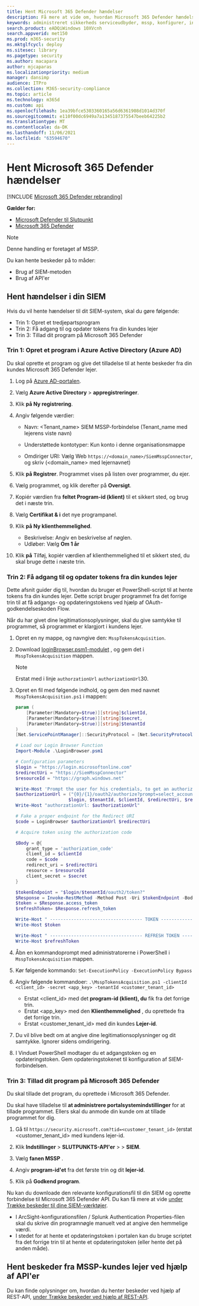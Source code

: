 ```yaml
---
title: Hent Microsoft 365 Defender hændelser
description: Få mere at vide om, hvordan Microsoft 365 Defender hændelser fra en kundelejer
keywords: administreret sikkerheds serviceudbyder, mssp, konfigurer, integration
search.product: eADQiWindows 10XVcnh
search.appverid: met150
ms.prod: m365-security
ms.mktglfcycl: deploy
ms.sitesec: library
ms.pagetype: security
ms.author: macapara
author: mjcaparas
ms.localizationpriority: medium
manager: dansimp
audience: ITPro
ms.collection: M365-security-compliance
ms.topic: article
ms.technology: m365d
ms.custom: api
ms.openlocfilehash: 1ea39bfce5303360165a56d6361908d1014d370f
ms.sourcegitcommit: e110f00dc6949a7a1345187375547beeb64225b2
ms.translationtype: MT
ms.contentlocale: da-DK
ms.lasthandoff: 11/06/2021
ms.locfileid: "63594670"
---
```

# <a name="fetch-microsoft-365-defender-incidents"></a>Hent Microsoft 365 Defender hændelser 

[!INCLUDE [Microsoft 365 Defender rebranding](../../includes/microsoft-defender.md)]

**Gælder for:**
- [Microsoft Defender til Slutpunkt](https://go.microsoft.com/fwlink/?linkid=2154037)
- [Microsoft 365 Defender](https://go.microsoft.com/fwlink/?linkid=2118804)


> [!NOTE]
> Denne handling er foretaget af MSSP.

Du kan hente beskeder på to måder:

- Brug af SIEM-metoden
- Brug af API'er

## <a name="fetch-incidents-into-your-siem"></a>Hent hændelser i din SIEM

Hvis du vil hente hændelser til dit SIEM-system, skal du gøre følgende:

- Trin 1: Opret et tredjepartsprogram
- Trin 2: Få adgang til og opdater tokens fra din kundes lejer
- Trin 3: Tillad dit program på Microsoft 365 Defender

### <a name="step-1-create-an-application-in-azure-active-directory-azure-ad"></a>Trin 1: Opret et program i Azure Active Directory (Azure AD)

Du skal oprette et program og give det tilladelse til at hente beskeder fra din kundes Microsoft 365 Defender lejer.

1. Log på [Azure AD-portalen](https://aad.portal.azure.com/).

2. Vælg **Azure Active Directory** \> **appregistreringer**.

3. Klik **på Ny registrering**.

4. Angiv følgende værdier:

    - Navn: \<Tenant_name\> SIEM MSSP-forbindelse (Tenant_name med lejerens viste navn)

    - Understøttede kontotyper: Kun konto i denne organisationsmappe
    - Omdiriger URI: Vælg Web `https://<domain_name>/SiemMsspConnector`, og skriv (<domain_name> med lejernavnet)

5. Klik **på Registrer**. Programmet vises på listen over programmer, du ejer.

6. Vælg programmet, og klik derefter på **Oversigt**.

7. Kopiér værdien fra **feltet Program-id (klient)** til et sikkert sted, og brug det i næste trin.

8. Vælg **Certifikat & i** det nye programpanel.

9. Klik **på Ny klienthemmelighed**.

    - Beskrivelse: Angiv en beskrivelse af nøglen.
    - Udløber: Vælg **Om 1 år**

10. Klik **på** Tilføj, kopiér værdien af klienthemmelighed til et sikkert sted, du skal bruge dette i næste trin.

### <a name="step-2-get-access-and-refresh-tokens-from-your-customers-tenant"></a>Trin 2: Få adgang til og opdater tokens fra din kundes lejer

Dette afsnit guider dig til, hvordan du bruger et PowerShell-script til at hente tokens fra din kundes lejer. Dette script bruger programmet fra det forrige trin til at få adgangs- og opdateringstokens ved hjælp af OAuth-godkendelseskoden Flow.

Når du har givet dine legitimationsoplysninger, skal du give samtykke til programmet, så programmet er klargjort i kundens lejer.

1. Opret en ny mappe, og navngive den: `MsspTokensAcquisition`.

2. Download [loginBrowser.psm1-modulet](https://github.com/shawntabrizi/Microsoft-Authentication-with-PowerShell-and-MSAL/blob/master/Authorization%20Code%20Grant%20Flow/LoginBrowser.psm1) , og gem det i `MsspTokensAcquisition` mappen.

    > [!NOTE]
    > Erstat med i linje `authorzationUrl` `authorizationUrl`30.

3. Opret en fil med følgende indhold, og gem den med navnet `MsspTokensAcquisition.ps1` i mappen:

    ```powershell
    param (
        [Parameter(Mandatory=$true)][string]$clientId,
        [Parameter(Mandatory=$true)][string]$secret,
        [Parameter(Mandatory=$true)][string]$tenantId
    )
    [Net.ServicePointManager]::SecurityProtocol = [Net.SecurityProtocolType]::Tls12

    # Load our Login Browser Function
    Import-Module .\LoginBrowser.psm1

    # Configuration parameters
    $login = "https://login.microsoftonline.com"
    $redirectUri = "https://SiemMsspConnector"
    $resourceId = "https://graph.windows.net"

    Write-Host 'Prompt the user for his credentials, to get an authorization code'
    $authorizationUrl = ("{0}/{1}/oauth2/authorize?prompt=select_account&response_type=code&client_id={2}&redirect_uri={3}&resource={4}" -f
                        $login, $tenantId, $clientId, $redirectUri, $resourceId)
    Write-Host "authorzationUrl: $authorizationUrl"

    # Fake a proper endpoint for the Redirect URI
    $code = LoginBrowser $authorizationUrl $redirectUri

    # Acquire token using the authorization code

    $Body = @{
        grant_type = 'authorization_code'
        client_id = $clientId
        code = $code
        redirect_uri = $redirectUri
        resource = $resourceId
        client_secret = $secret
    }

    $tokenEndpoint = "$login/$tenantId/oauth2/token?"
    $Response = Invoke-RestMethod -Method Post -Uri $tokenEndpoint -Body $Body
    $token = $Response.access_token
    $refreshToken= $Response.refresh_token

    Write-Host " ----------------------------------- TOKEN ---------------------------------- "
    Write-Host $token

    Write-Host " ----------------------------------- REFRESH TOKEN ---------------------------------- "
    Write-Host $refreshToken
    ```
4. Åbn en kommandoprompt med administratorerne i PowerShell i `MsspTokensAcquisition` mappen.

5. Kør følgende kommando: `Set-ExecutionPolicy -ExecutionPolicy Bypass`

6. Angiv følgende kommandoer: `.\MsspTokensAcquisition.ps1 -clientId <client_id> -secret <app_key> -tenantId <customer_tenant_id>`

    - Erstat \<client_id\> med det **program-id (klient), du** fik fra det forrige trin.
    - Erstat \<app_key\> med den **Klienthemmelighed** , du oprettede fra det forrige trin.
    - Erstat \<customer_tenant_id\> med din kundes **Lejer-id**.

7. Du vil blive bedt om at angive dine legitimationsoplysninger og dit samtykke. Ignorer sidens omdirigering.

8. I Vinduet PowerShell modtager du et adgangstoken og en opdateringstoken. Gem opdateringstokenet til konfiguration af SIEM-forbindelsen.

### <a name="step-3-allow-your-application-on-microsoft-365-defender"></a>Trin 3: Tillad dit program på Microsoft 365 Defender

Du skal tillade det program, du oprettede i Microsoft 365 Defender.

Du skal have tilladelse til **at administrere portalsystemindstillinger** for at tillade programmet. Ellers skal du anmode din kunde om at tillade programmet for dig.

1. Gå til `https://security.microsoft.com?tid=<customer_tenant_id>` (erstat \<customer_tenant_id\> med kundens lejer-id.

2. Klik **Indstillinger** \> **SLUTPUNKTS-API'er** \>  \> **SIEM**.

3. Vælg **fanen MSSP** .

4. Angiv **program-id'et** fra det første trin og dit **lejer-id**.

5. Klik på **Godkend program**.

Nu kan du downloade den relevante konfigurationsfil til din SIEM og oprette forbindelse til Microsoft 365 Defender API. Du kan få mere at vide [under Trække beskeder til dine SIEM-værktøjer](../defender-endpoint/configure-siem.md).

- I ArcSight-konfigurationsfilen / Splunk Authentication Properties-filen skal du skrive din programnøgle manuelt ved at angive den hemmelige værdi.
- I stedet for at hente et opdateringstoken i portalen kan du bruge scriptet fra det forrige trin til at hente et opdateringstoken (eller hente det på anden måde).

## <a name="fetch-alerts-from-mssp-customers-tenant-using-apis"></a>Hent beskeder fra MSSP-kundes lejer ved hjælp af API'er

Du kan finde oplysninger om, hvordan du henter beskeder ved hjælp af REST-API, [under Trække beskeder ved hjælp af REST-API](../defender-endpoint/pull-alerts-using-rest-api.md).
